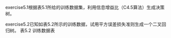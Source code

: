 exercise5.1根据表5.1所给的训练数据集，利用信息增益比（C4.5算法）生成决策树。

exercise5.2已知如表5.2所示的训练数据，试用平方误差损失准则生成一个二叉回归树。
表5.2 训练数据表